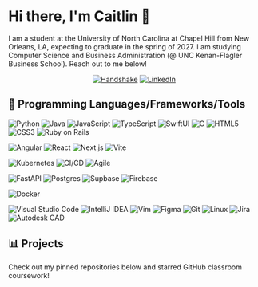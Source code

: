 # Hi there, I'm Caitlin 👋

I am a student at the University of North Carolina at Chapel Hill from New Orleans, LA, expecting to graduate in the spring of 2027. I am studying Computer Science and Business Administration (@ UNC Kenan-Flagler Business School). Reach out to me below! 

<div align = "center"> 
  
  [![Handshake](https://img.shields.io/badge/Handshake-red)](https://app.joinhandshake.com/profiles/49733713)
  [![LinkedIn](https://img.shields.io/badge/LinkedIn-blue)](https://www.linkedin.com/in/caitlin-estrada/)
</div>

## 📖 Programming Languages/Frameworks/Tools
![Python](https://img.shields.io/badge/python-3670A0?style=for-the-badge&logo=python&logoColor=ffdd54)
![Java](https://img.shields.io/badge/java-%23ED8B00.svg?style=for-the-badge&logo=openjdk&logoColor=white)
![JavaScript](https://img.shields.io/badge/javascript-%23323330.svg?style=for-the-badge&logo=javascript&logoColor=%23F7DF1E)
![TypeScript](https://img.shields.io/badge/typescript-%23007ACC.svg?style=for-the-badge&logo=typescript&logoColor=white)
![SwiftUI](https://img.shields.io/badge/-SwiftUI-%23000000?style=for-the-badge&logo=swift&logoColor=white)
![C](https://img.shields.io/badge/C-A8B9CC.svg?style=for-the-badge&logo=C&logoColor=black)
![HTML5](https://img.shields.io/badge/html5-%23E34F26.svg?style=for-the-badge&logo=html5&logoColor=white)
![CSS3](https://img.shields.io/badge/css3-%231572B6.svg?style=for-the-badge&logo=css3&logoColor=white)
![Ruby on Rails](https://img.shields.io/badge/-Ruby%20on%20Rails-%23CC0000?style=for-the-badge&logo=ruby-on-rails&logoColor=white)

![Angular](https://img.shields.io/badge/angular-%23DD0031.svg?style=for-the-badge&logo=angular&logoColor=white)
![React](https://img.shields.io/badge/React-61DAFB.svg?style=for-the-badge&logo=React&logoColor=black)
![Next.js](https://img.shields.io/badge/Next.js-000000.svg?style=for-the-badge&logo=nextdotjs&logoColor=white)
![Vite](https://img.shields.io/badge/Vite-646CFF?style=for-the-badge&logo=vite)

![Kubernetes](https://img.shields.io/badge/Kubernetes-326CE5?style=for-the-badge&logo=kubernetes&logoColor=white)
![CI/CD](https://img.shields.io/badge/CI%2FCD-262B33?style=for-the-badge&logo=githubactions&logoColor=white)
![Agile](https://img.shields.io/badge/Agile-FBCA04?style=for-the-badge)

![FastAPI](https://img.shields.io/badge/FastAPI-005571?style=for-the-badge&logo=fastapi)
![Postgres](https://img.shields.io/badge/postgres-%23316192.svg?style=for-the-badge&logo=postgresql&logoColor=white)
![Supbase](https://img.shields.io/badge/-Supabase-3FCF8E?style=for-the-badge&logo=supabase&logoColor=white)
![Firebase](https://img.shields.io/badge/-Firebase-FFCA28?style=for-the-badge&logo=firebase&logoColor=white)

![Docker](https://img.shields.io/badge/Docker-2496ED.svg?style=for-the-badge&logo=Docker&logoColor=white)

![Visual Studio Code](https://img.shields.io/badge/Visual%20Studio%20Code-0078d7.svg?style=for-the-badge&logo=visual-studio-code&logoColor=white)
![IntelliJ IDEA](https://img.shields.io/badge/IntelliJIDEA-000000.svg?style=for-the-badge&logo=intellij-idea&logoColor=white)
![Vim](https://img.shields.io/badge/VIM-%2311AB00.svg?style=for-the-badge&logo=vim&logoColor=white)
![Figma](https://img.shields.io/badge/-Figma-F24E1E?style=for-the-badge&logo=figma&logoColor=white)
![Git](https://img.shields.io/badge/Git-F05032?style=for-the-badge&logo=git&logoColor=white)
![Linux](https://img.shields.io/badge/Linux-FCC624?style=for-the-badge&logo=linux&logoColor=black)
![Jira](https://img.shields.io/badge/Jira-0052CC?style=for-the-badge&logo=jira&logoColor=white)
![Autodesk CAD](https://img.shields.io/badge/-AutoCAD-E51050?style=for-the-badge&logo=autocad&logoColor=white)

## 📊 Projects

Check out my pinned repositories below and starred GitHub classroom coursework!
